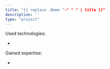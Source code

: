 ```yaml
---
title: "{{ replace .Name "-" " " | title }}"
description: ''
type: "project"
---
```


Used technologies:

-

Gained expertise:

-

